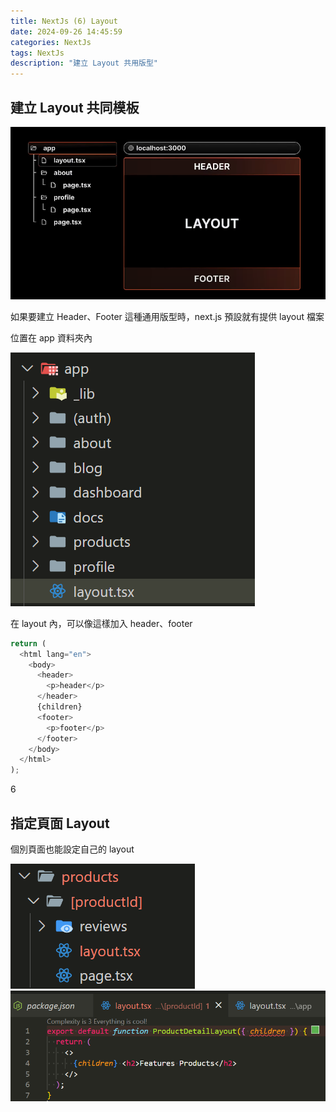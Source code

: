 ```yaml
---
title: NextJs (6) Layout
date: 2024-09-26 14:45:59
categories: NextJs
tags: NextJs
description: "建立 Layout 共用版型"
---
```


## 建立 Layout 共同模板

![](../images/nextJs/next-12.png)

如果要建立 Header、Footer 這種通用版型時，next.js 預設就有提供 layout 檔案

位置在 app 資料夾內

![](../images/nextJs/next-13.png)

在 layout 內，可以像這樣加入 header、footer

```js
return (
  <html lang="en">
    <body>
      <header>
        <p>header</p>
      </header>
      {children}
      <footer>
        <p>footer</p>
      </footer>
    </body>
  </html>
);
```

6

## 指定頁面 Layout

個別頁面也能設定自己的 layout

![](../images/nextJs/next-14.png)
![](../images/nextJs/next-15.png)
